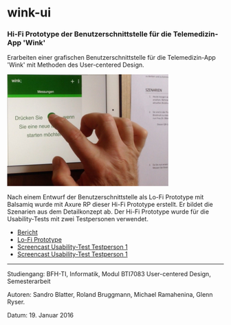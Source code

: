 # wink-ui
### Hi-Fi Prototype der Benutzerschnittstelle für die Telemedizin-App 'Wink'
 
Erarbeiten einer grafischen Benutzerschnittstelle für die Telemedizin-App 'Wink' mit Methoden des User-centered Design. 

![Usability-Test](UCD-Testperson1-resized.png "Usability-Test")

Nach einem Entwurf der Benutzerschnittstelle als Lo-Fi Prototype mit Balsamiq wurde mit Axure RP dieser Hi-Fi Prototype erstellt. Er bildet die Szenarien aus dem Detailkonzept ab. Der Hi-Fi Prototype wurde für die Usability-Tests mit zwei Testpersonen verwendet.

- [Bericht](https://www.hashdoc.com/documents/476937/user-centered-design-f-r-mobile-app)
- [Lo-Fi Prototype](https://speakerdeck.com/brugr9/wink-ui-lo-fi-prototype) 
- [Screencast Usability-Test Testperson 1](https://vimeo.com/210055843)
- [Screencast Usability-Test Testperson 1](https://vimeo.com/210064865)

<hr>
Studiengang: BFH-TI, Informatik, Modul BTI7083 User-centered Design, Semesterarbeit

Autoren: Sandro Blatter, Roland Bruggmann, Michael Ramahenina, Glenn Ryser.

Datum: 19. Januar 2016
